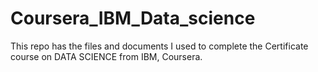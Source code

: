 # Coursera_IBM_Data_science

This repo has the files and documents I used to complete the Certificate course on DATA SCIENCE from IBM, Coursera.

